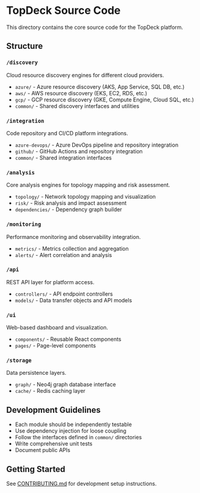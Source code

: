 # TopDeck Source Code

This directory contains the core source code for the TopDeck platform.

## Structure

### `/discovery`
Cloud resource discovery engines for different cloud providers.
- `azure/` - Azure resource discovery (AKS, App Service, SQL DB, etc.)
- `aws/` - AWS resource discovery (EKS, EC2, RDS, etc.)
- `gcp/` - GCP resource discovery (GKE, Compute Engine, Cloud SQL, etc.)
- `common/` - Shared discovery interfaces and utilities

### `/integration`
Code repository and CI/CD platform integrations.
- `azure-devops/` - Azure DevOps pipeline and repository integration
- `github/` - GitHub Actions and repository integration
- `common/` - Shared integration interfaces

### `/analysis`
Core analysis engines for topology mapping and risk assessment.
- `topology/` - Network topology mapping and visualization
- `risk/` - Risk analysis and impact assessment
- `dependencies/` - Dependency graph builder

### `/monitoring`
Performance monitoring and observability integration.
- `metrics/` - Metrics collection and aggregation
- `alerts/` - Alert correlation and analysis

### `/api`
REST API layer for platform access.
- `controllers/` - API endpoint controllers
- `models/` - Data transfer objects and API models

### `/ui`
Web-based dashboard and visualization.
- `components/` - Reusable React components
- `pages/` - Page-level components

### `/storage`
Data persistence layers.
- `graph/` - Neo4j graph database interface
- `cache/` - Redis caching layer

## Development Guidelines

- Each module should be independently testable
- Use dependency injection for loose coupling
- Follow the interfaces defined in `common/` directories
- Write comprehensive unit tests
- Document public APIs

## Getting Started

See [CONTRIBUTING.md](../CONTRIBUTING.md) for development setup instructions.
